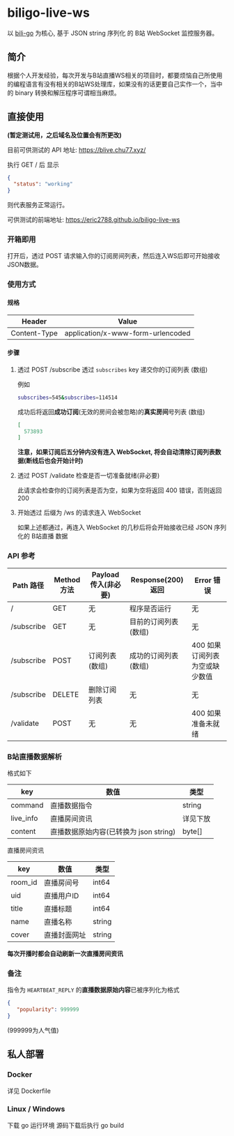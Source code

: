 # biligo-live-ws

以 [bili-go](https://github.com/iyear/biligo-live) 为核心, 基于 JSON string 序列化 的 B站 WebSocket 监控服务器。

## 简介

根据个人开发经验，每次开发与B站直播WS相关的项目时，都要烦恼自己所使用的编程语言有没有相关的B站WS处理库，如果没有的话更要自己实作一个，当中的 binary 转换和解压程序可谓相当麻烦。

## 直接使用
**(暂定测试用，之后域名及位置会有所更改)**

目前可供测试的 API 地址: https://blive.chu77.xyz/

执行 GET / 后 显示

```json
{
  "status": "working"
}

```
则代表服务正常运行。

可供测试的前端地址: https://eric2788.github.io/biligo-live-ws

### 开箱即用

打开后，透过 POST 请求输入你的订阅房间列表，然后连入WS后即可开始接收JSON数据。

### 使用方式

#### 规格

| Header      | Value |
| ----------- | ----------- |
| Content-Type      | application/x-www-form-urlencoded       |


#### 步骤

1. 透过 POST /subscribe 透过 `subscribes` key 递交你的订阅列表 (数组)

    例如
    
    ```bash
    subscribes=545&subscribes=114514
    ```
    
    成功后将返回**成功订阅**(无效的房间会被忽略)的**真实房间**号列表 (数组)
    
    ```json
    [
      573893
    ]
    ```

   **注意，如果订阅后五分钟内没有连入 WebSocket, 将会自动清除订阅列表数据(断线后也会开始计时)**


2. 透过 POST /validate 检查是否一切准备就绪(非必要)

    此请求会检查你的订阅列表是否为空，如果为空将返回 400 错误，否则返回 200


3. 开始透过 后缀为 /ws 的请求连入 WebSocket

   如果上述都通过，再连入 WebSocket 的几秒后将会开始接收已经 JSON 序列化的 B站直播 数据

### API 参考

| Path 路径 | Method 方法 | Payload 传入(非必要) | Response(200) 返回 | Error 错误 |
| -------- | ----------- | ------------------ | ------------ | ----- |
| /   | GET | 无 | 程序是否运行 | 无 |
| /subscribe | GET | 无 | 目前的订阅列表(数组) | 无 |
| /subscribe | POST | 订阅列表(数组) | 成功的订阅列表(数组) | 400 如果订阅列表为空或缺少数值 |
| /subscribe | DELETE | 删除订阅列表 | 无 | 无 |
| /validate | POST | 无 | 无 | 400 如果准备未就绪 |

### B站直播数据解析

格式如下

| key | 数值 | 类型 |
| ---- | --- | ---- |
| command | 直播数据指令 | string |
| live_info | 直播房间资讯 | 详见下放 |
| content | 直播数据原始内容(已转换为 json string) | byte[] |

直播房间资讯

| key | 数值 | 类型 |
| ---- | --- | ---- |
| room_id | 直播房间号 | int64 |
| uid | 直播用户ID | int64 |
| title | 直播标题 | int64 |
| name | 直播名称 | string |
| cover | 直播封面网址 | string |

**每次开播时都会自动刷新一次直播房间资讯**

### 备注

指令为 `HEARTBEAT_REPLY` 的**直播数据原始内容**已被序列化为格式

```json
{
   "popularity": 999999
}
```
(999999为人气值)


## 私人部署

### Docker
详见 Dockerfile

### Linux / Windows

下载 go 运行环境
源码下载后执行 go build

